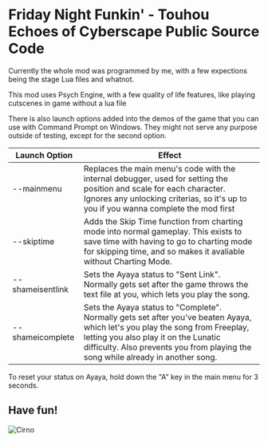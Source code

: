 # Friday Night Funkin' - Touhou Echoes of Cyberscape Public Source Code

Currently the whole mod was programmed by me, with a few expections being the stage Lua files and whatnot.

This mod uses Psych Engine, with a few quality of life features, like playing cutscenes in game without a lua file

There is also launch options added into the demos of the game that you can use with Command Prompt on Windows. They might not serve any purpose outside of testing, except for the second option.

| Launch Option | Effect |
| ------------- | ------ |
| --mainmenu | Replaces the main menu's code with the internal debugger, used for setting the position and scale for each character. Ignores any unlocking criterias, so it's up to you if you wanna complete the mod first |
| --skiptime | Adds the Skip Time function from charting mode into normal gameplay. This exists to save time with having to go to charting mode for skipping time, and so makes it avaliable without Charting Mode. |
| --shameisentlink | Sets the Ayaya status to "Sent Link". Normally gets set after the game throws the text file at you, which lets you play the song.|
| --shameicomplete | Sets the Ayaya status to "Complete". Normally gets set after you've beaten Ayaya, which let's you play the song from Freeplay, letting you also play it on the Lunatic difficulty. Also prevents you from playing the song while already in another song. |

To reset your status on Ayaya, hold down the "A" key in the main menu for 3 seconds.

## Have fun!

![Cirno](https://media.discordapp.net/attachments/1116023413048365068/1138560774353199385/cirno.png)
